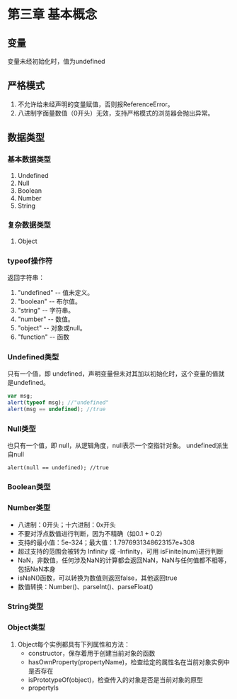 # 第三章 基本概念

## 变量
变量未经初始化时，值为undefined

## 严格模式
1. 不允许给未经声明的变量赋值，否则报ReferenceError。
2. 八进制字面量数值（0开头）无效，支持严格模式的浏览器会抛出异常。

## 数据类型

### 基本数据类型
1. Undefined
2. Null
3. Boolean
4. Number
5. String

### 复杂数据类型
1. Object

### typeof操作符
返回字符串：
1. "undefined" -- 值未定义。
2. "boolean" -- 布尔值。
3. "string" -- 字符串。
4. "number" -- 数值。
5. "object" -- 对象或null。
6. "function" -- 函数

### Undefined类型
只有一个值，即 undefined，声明变量但未对其加以初始化时，这个变量的值就是undefined。
```JavaScript
var msg;
alert(typeof msg); //"undefined"
alert(msg == undefined); //true
```

### Null类型
也只有一个值，即 null，从逻辑角度，null表示一个空指针对象。
undefined派生自null
```JavaSript
alert(null == undefined); //true
```

### Boolean类型

### Number类型
- 八进制：0开头；十六进制：0x开头
- 不要对浮点数值进行判断，因为不精确（如0.1 + 0.2)
- 支持的最小值：5e-324；最大值：1.7976931348623157e+308
- 超过支持的范围会被转为 Infinity 或 -Infinity，可用 isFinite(num)进行判断
- NaN，非数值，任何涉及NaN的计算都会返回NaN，NaN与任何值都不相等，包括NaN本身
- isNaN()函数，可以转换为数值则返回false，其他返回true
- 数值转换：Number()、parseInt()、parseFloat()

### String类型

### Object类型
1. Object每个实例都具有下列属性和方法：
	- constructor，保存着用于创建当前对象的函数
	- hasOwnProperty(propertyName)，检查给定的属性名在当前对象实例中是否存在
	- isPrototypeOf(object)，检查传入的对象是否是当前对象的原型
	- propertyIs